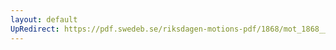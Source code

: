 ```yaml
---
layout: default
UpRedirect: https://pdf.swedeb.se/riksdagen-motions-pdf/1868/mot_1868__ak__00206.pdf
---
```

